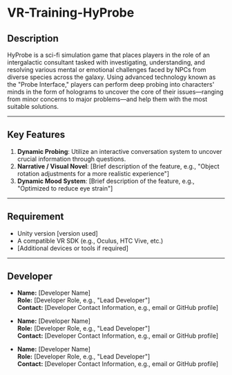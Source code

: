 # VR-Training-HyProbe

## Description

HyProbe is a sci-fi simulation game that places players in the role of an intergalactic consultant tasked with investigating, understanding, and resolving various mental or emotional challenges faced by NPCs from diverse species across the galaxy. Using advanced technology known as the "Probe Interface," players can perform deep probing into characters' minds in the form of holograms to uncover the core of their issues—ranging from minor concerns to major problems—and help them with the most suitable solutions.

---

## Key Features

1. **Dynamic Probing**: Utilize an interactive conversation system to uncover crucial information through questions.
2. **Narrative / Visual Novel**: [Brief description of the feature, e.g., "Object rotation adjustments for a more realistic experience"]
3. **Dynamic Mood System**: [Brief description of the feature, e.g., "Optimized to reduce eye strain"]

---

## Requirement

- Unity version [version used]
- A compatible VR SDK (e.g., Oculus, HTC Vive, etc.)
- [Additional devices or tools if required]

---

## Developer

- **Name:** [Developer Name]  
  **Role:** [Developer Role, e.g., "Lead Developer"]  
  **Contact:** [Developer Contact Information, e.g., email or GitHub profile]

- **Name:** [Developer Name]  
  **Role:** [Developer Role, e.g., "Lead Developer"]  
  **Contact:** [Developer Contact Information, e.g., email or GitHub profile]

- **Name:** [Developer Name]  
  **Role:** [Developer Role, e.g., "Lead Developer"]  
  **Contact:** [Developer Contact Information, e.g., email or GitHub profile]
